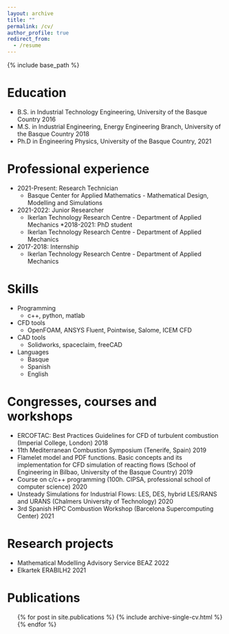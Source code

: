 ```yaml
---
layout: archive
title: ""
permalink: /cv/
author_profile: true
redirect_from:
  - /resume
---
```


{% include base_path %}

Education
======
* B.S. in Industrial Technology Engineering, University of the Basque Country 2016 
* M.S. in Industrial Engineering, Energy Engineering Branch, University of the Basque Country 2018
* Ph.D in Engineering Physics, University of the Basque Country, 2021

Professional experience
======



* 2021-Present: Research Technician 
  * Basque Center for Applied Mathematics - Mathematical Design, Modelling and Simulations
* 2021-2022: Junior Researcher 
  * Ikerlan Technology Research Centre - Department of Applied Mechanics
*2018-2021: PhD student 
  * Ikerlan Technology Research Centre - Department of Applied Mechanics
* 2017-2018: Internship 
  * Ikerlan Technology Research Centre - Department of Applied Mechanics
  
Skills
======
* Programming
  * c++, python, matlab
* CFD tools
  * OpenFOAM, ANSYS Fluent, Pointwise, Salome, ICEM CFD
* CAD tools
  * Solidworks, spaceclaim, freeCAD
* Languages 
  * Basque
  * Spanish
  * English

Congresses, courses and workshops
======
* ERCOFTAC: Best Practices Guidelines for CFD of turbulent combustion (Imperial College, London) 2018
* 11th Mediterranean Combustion Symposium (Tenerife, Spain) 2019
* Flamelet model and PDF functions. Basic concepts and its implementation for CFD simulation of reacting flows (School of Engineering in Bilbao, University of the Basque Country) 2019
* Course on c/c++ programming (100h. CIPSA, professional school of computer science) 2020
* Unsteady Simulations for Industrial Flows: LES, DES, hybrid LES/RANS and URANS (Chalmers University of Technology) 2020
* 3rd Spanish HPC Combustion Workshop (Barcelona Supercomputing Center) 2021

Research projects
======
* Mathematical Modelling Advisory Service BEAZ 2022
* Elkartek ERABILH2 2021 

Publications
======
  <ul>{% for post in site.publications %}
    {% include archive-single-cv.html %}
  {% endfor %}</ul>
  
